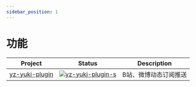 ```yaml
---
sidebar_position: 1
---
```


# 功能

| Project          | Status                                  | Description           |
| ---------------- | --------------------------------------- | --------------------- |
| [yz-yuki-plugin] | [![yz-yuki-plugin-s]][yz-yuki-plugin-p] | B站、微博动态订阅推送 |

[yz-yuki-plugin]: https://github.com/snowtafir/yuki-plugin
[yz-yuki-plugin-s]: https://img.shields.io/npm/v/yz-yuki-plugin.svg
[yz-yuki-plugin-p]: https://www.npmjs.com/package/yz-yuki-plugin
